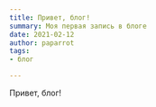 ```yaml
---
title: Привет, блог!
summary: Моя первая запись в блоге
date: 2021-02-12
author: paparrot
tags:
- блог

---
```

Привет, блог!